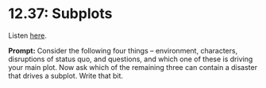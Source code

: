 # 12.37: Subplots 

Listen [here](http://www.writingexcuses.com/2017/09/10/12-37-subplots/). 

**Prompt:** Consider the following four things – environment, characters, disruptions of status quo, and questions, and which one of these is driving your main plot. Now ask which of the remaining three can contain a disaster that drives a subplot. Write that bit.
